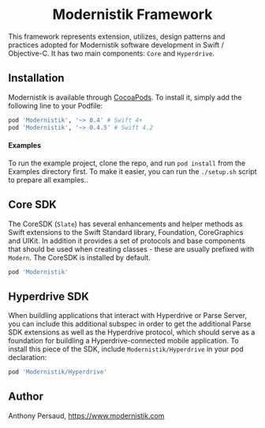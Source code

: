 <h1 align="center">Modernistik Framework</h1>

This framework represents extension, utilizes, design patterns and practices adopted for Modernistik software development in Swift / Objective-C. It has two main components: `Core` and `Hyperdrive`.

## Installation

Modernistik is available through [CocoaPods](http://cocoapods.org). To install
it, simply add the following line to your Podfile:

```ruby
pod 'Modernistik', '~> 0.4' # Swift 4+
pod 'Modernistik', '~> 0.4.5' # Swift 4.2
```

#### Examples
To run the example project, clone the repo, and run `pod install` from the Examples directory first. To make it easier, you can run the `./setup.sh` script to prepare all examples..

## Core SDK
The CoreSDK (`Slate`) has several enhancements and helper methods as Swift extensions to the Swift Standard library, Foundation, CoreGraphics and UIKit. In addition it provides a set of protocols and base components that should be used when creating classes - these are usually prefixed with `Modern`. The CoreSDK is installed by default.

```ruby
pod 'Modernistik'
```

## Hyperdrive SDK
When buildling applications that interact with Hyperdrive or Parse Server, you can include this additional subspec in order to get the additional Parse SDK extensions as well as the Hyperdrive protocol, which should serve as a foundation for buildling a Hyperdrive-connected mobile application. To install this piece of the SDK, include `Modernistik/Hyperdrive` in your pod declaration:

```ruby
pod 'Modernistik/Hyperdrive'
```

## Author

Anthony Persaud, <https://www.modernistik.com>
